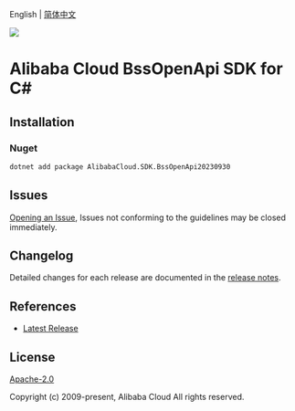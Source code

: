 English | [简体中文](README-CN.md)

![](https://aliyunsdk-pages.alicdn.com/icons/AlibabaCloud.svg)

# Alibaba Cloud BssOpenApi SDK for C#

## Installation

### Nuget

```bash
dotnet add package AlibabaCloud.SDK.BssOpenApi20230930
```

## Issues

[Opening an Issue](https://github.com/aliyun/alibabacloud-csharp-sdk/issues/new), Issues not conforming to the guidelines may be closed immediately.

## Changelog

Detailed changes for each release are documented in the [release notes](./ChangeLog.md).

## References

* [Latest Release](https://github.com/aliyun/alibabacloud-csharp-sdk/)

## License

[Apache-2.0](http://www.apache.org/licenses/LICENSE-2.0)

Copyright (c) 2009-present, Alibaba Cloud All rights reserved.
